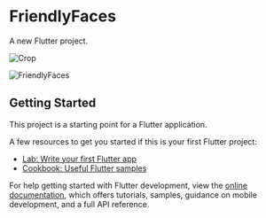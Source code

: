 # FriendlyFaces


A new Flutter project.

![Crop](https://user-images.githubusercontent.com/84622044/220988153-1fb3fe6e-8043-4255-b047-8de8481252f5.png)

![FriendlyFaces](https://user-images.githubusercontent.com/84622044/220984713-45d82cca-3232-41ce-9cd7-0e26852552c2.png)


## Getting Started

This project is a starting point for a Flutter application.

A few resources to get you started if this is your first Flutter project:

- [Lab: Write your first Flutter app](https://docs.flutter.dev/get-started/codelab)
- [Cookbook: Useful Flutter samples](https://docs.flutter.dev/cookbook)

For help getting started with Flutter development, view the
[online documentation](https://docs.flutter.dev/), which offers tutorials,
samples, guidance on mobile development, and a full API reference.
